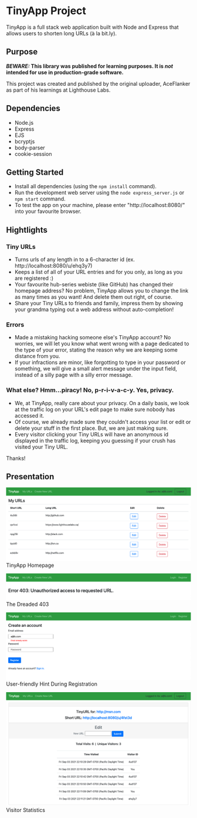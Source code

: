 # TinyApp Project

TinyApp is a full stack web application built with Node and Express that allows users to shorten long URLs (à la bit.ly).

## Purpose

**_BEWARE:_ This library was published for learning purposes. It is _not_ intended for use in production-grade software.**

This project was created and published by the original uploader, AceFlanker as part of his learnings at Lighthouse Labs. 

## Dependencies

- Node.js
- Express
- EJS
- bcryptjs
- body-parser
- cookie-session

## Getting Started

- Install all dependencies (using the `npm install` command).
- Run the development web server using the `node express_server.js` or `npm start` command.
- To test the app on your machine, please enter "http://localhost:8080/" into your favourite browser.

## Hightlights

### Tiny URLs

- Turns urls of any length in to a 6-character id (ex. http://localhost:8080/u/ehq3y7)
- Keeps a list of all of your URL entries and for you only, as long as you are registered :)
- Your favourite hub-series webiste (like GitHub) has changed their homepage address? No problem, TinyApp allows you to change the link as many times as you want! And delete them out right, of course.
- Share your Tiny URLs to friends and family, impress them by showing your grandma typing out a web address without auto-completion!

### Errors

- Made a mistaking hacking someone else's TinyApp account? No worries, we will let you know what went wrong with a page dedicated to the type of your error, stating the reason why we are keeping some distance from you.
- If your infractions are minor, like forgotting to type in your password or something, we will give a small alert message under the input field, instead of a silly page with a silly error message.

### What else? Hmm...piracy! No, p-r-i-v-a-c-y. Yes, privacy.

- We, at TinyApp, really care about your privacy. On a daily basis, we look at the traffic log on your URL's edit page to make sure nobody has accessed it.
- Of course, we already made sure they couldn't access your list or edit or delete your stuff in the first place. But, we are just making sure.
- Every visitor clicking your Tiny URLs will have an anonymous id displayed in the traffic log, keeping you guessing if your crush has visited your Tiny URL.

Thanks!

## Presentation

!["Screenshot of TinyApp Homepage"](https://github.com/AceFlanker/TinyApp/blob/master/docs/Homepage.png)
TinyApp Homepage

!["Screenshot of the Error 403 Page"](https://github.com/AceFlanker/TinyApp/blob/master/docs/403.png)
The Dreaded 403

!["Screenshot of a Sign Up Error"](https://github.com/AceFlanker/TinyApp/blob/master/docs/email_alert.png)
User-friendly Hint During Registration

!["Screenshot of The Edit Page"](https://github.com/AceFlanker/TinyApp/blob/master/docs/edit_page.png)
Visitor Statistics
